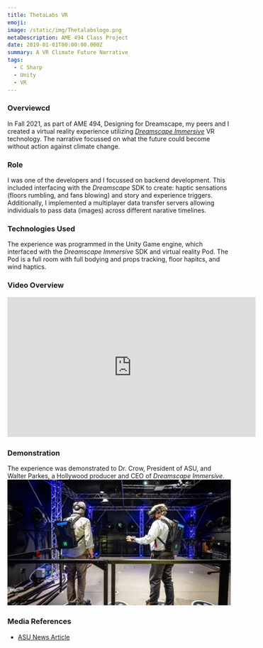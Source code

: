 ```yaml
---
title: ThetaLabs VR
emoji: 
image: /static/img/Thetalabslogo.png
metaDescription: AME 494 Class Project
date: 2019-01-01T00:00:00.000Z
summary: A VR Climate Future Narrative
tags:
  - C Sharp
  - Unity
  - VR
---
```


### Overviewcd 
In Fall 2021, as part of AME 494, Designing for Dreamscape, my peers and I created a virtual reality experience utilizing *[Dreamscape Immersive](https://www.dreamscapeimmersive.com/)* VR technology. The narrative focussed on what the future could become without action against climate change. 

### Role
I was one of the developers and I focussed on backend development. This included interfacing with the *Dreamscape* SDK to create: haptic sensations (floors rumbling, and fans blowing) and story and experience triggers. Additionally, I implemented a multiplayer data transfer servers allowing individuals to pass data (images) across different narative timelines. 

### Technologies Used
The experience was programmed in the Unity Game engine, which interfaced with the *Dreamscape Immersive* SDK and virtual reality Pod. The Pod is a full room with full bodying and props tracking, floor hapitcs, and wind haptics. 

### Video Overview

<iframe width="560" height="315" src="https://www.youtube.com/embed/LzyutpwYc9M" title="YouTube video player" frameborder="0" allow="accelerometer; autoplay; clipboard-write; encrypted-media; gyroscope; picture-in-picture" allowfullscreen></iframe>


### Demonstration
The experience was demonstrated to Dr. Crow, President of ASU, and Walter Parkes, a Hollywood producer and CEO of *Dreamscape Immersive*. 
![Dr. Crow and Walter Parkes in the Experience](/static/img/dreamscape_hero_0.jpg)

### Media References 
* [ASU News Article](https://live-graduate.ws.asu.edu/news/asu-students-create-time-travel-experience-dreamscape-learn)

